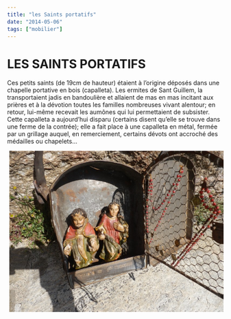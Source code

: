 ```yaml
---
title: "les Saints portatifs"
date: "2014-05-06"
tags: ["mobilier"]
---
```


# LES SAINTS PORTATIFS

Ces petits saints (de 19cm de hauteur) étaient à l’origine déposés dans une chapelle portative en bois (capalleta). Les ermites de Sant Guillem, la transportaient jadis en bandoulière et allaient de mas en mas incitant aux prières et à la dévotion toutes les familles nombreuses vivant alentour; en retour, lui-même recevait les aumônes qui lui permettaient de subsister. Cette capalleta a aujourd’hui disparu (certains disent qu’elle se trouve dans une ferme de la contrée); elle a fait place à une capalleta en métal, fermée par un grillage auquel, en remerciement, certains dévots ont accroché des médailles ou chapelets…

<img
  alt
  src="/images/p4140881-jpg.jpg"
  style="
    width: 500px;
    height: 375px;
    margin-right: 5px;
    margin-left: 5px;
  "
/>
